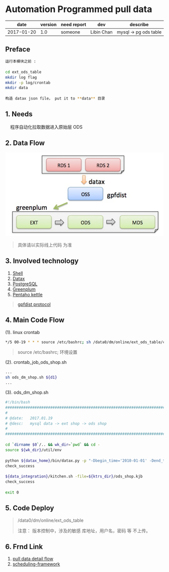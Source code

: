 # Automation Programmed pull data

date |version| need report | dev | describe
--------|-------|--------|-------|-------
2017-01-20 | 1.0 | someone | Libin Chan | mysql -> pg ods table

## Preface

```bash
运行本模块之前 :

cd ext_ods_table
mkdir log flag
mkdir -p log/crontab
mkdir data

构造 datax json file， put it to **data** 目录
```

## 1. Needs

&nbsp;&nbsp;&nbsp;&nbsp;程序自动化拉取数据进入原始层 ODS
 
## 2. Data Flow

![ods flow][0]

> 具体请以实际线上代码 为准

## 3. Involved technology

1. [Shell][1]
2. [Datax][2]
3. [PostgreSQL][3]
4. [Greenplum][4]
5. [Pentaho kettle][6]

> [gpfdist protocol][5]

## 4. Main Code Flow

(1). linux crontab

```bash
*/5 00-19 * * * source /etc/bashrc; sh /data0/dm/online/ext_ods_table/crontab_job/crontab_job_ods_shop.sh
```

> source /etc/bashrc; 环境设置

(2). crontab\_job\_ods\_shop.sh

```bash
...
sh ods_dm_shop.sh ${d1}
...
```

(3). ods\_dm\_shop.sh

```bash
#!/bin/bash
###############################################################################
#                                                                             
# @date:   2017.01.19
# @desc:   mysql data -> ext shop -> ods shop
#                                                                            
############################################################################### 

cd `dirname $0`/.. && wk_dir=`pwd` && cd -
source ${wk_dir}/util/env

python ${datax_home}/bin/datax.py -p "-Dbegin_time='2010-01-01' -Dend_time='${d1}' -Dgpextdata='${gpextdata}'" ${data_dir}/xkeshi_com.ext/mysql2textfile-shop.json
check_success

${data_integration}/kitchen.sh -file=${ktrs_dir}/ods_shop.kjb
check_success

exit 0
```

## 5. Code Deploy

> /data0/dm/online/ext_ods_table  
>
> 注意： 版本控制中，涉及的敏感 库地址，用户名，密码 等 不上传。

## 6. Frnd Link

1. [pull data detail flow][11]
2. [scheduling-framework][12]

[0]: /greenplum/ext_ods_table/doc/greenplum-ods-flow.png
[1]: https://zh.wikipedia.org/zh-hans/Unix_shell
[2]: https://github.com/alibaba/DataX/
[3]: https://en.wikipedia.org/wiki/PostgreSQL
[4]: http://dbaplus.cn/news-21-341-1.html
[5]: http://www.greenplumdba.com/gpfdist
[6]: http://www.pentaho.com/
[11]: /greenplum/ext_ods_table/doc/README.md
[12]: /greenplum/ext_ods_table/doc/scheduling-framework.md
